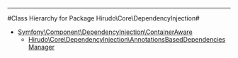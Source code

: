 - - -

#Class Hierarchy for Package Hirudo\Core\DependencyInjection#<ul>
<li><a href="https://github.com/JeyDotC/Hirudo-docs/blob/master/symfony/component/dependencyinjection/ContainerAware.md">Symfony\Component\DependencyInjection\ContainerAware</a><ul>
<li><a href="https://github.com/JeyDotC/Hirudo-docs/blob/master/hirudo/core/dependencyinjection/AnnotationsBasedDependenciesManager.md">Hirudo\Core\DependencyInjection\AnnotationsBasedDependenciesManager</a></li>
</ul>
</li>
</ul>
